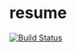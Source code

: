 # resume

[![Build Status](https://github.com/jperat/resume/workflows/Test/badge.svg?branch=main)](https://github.com/jperat/resume/actions)